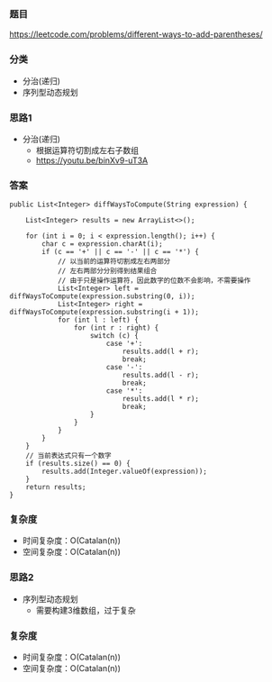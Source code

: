 ### 题目
https://leetcode.com/problems/different-ways-to-add-parentheses/

### 分类
* 分治(递归)
* 序列型动态规划

### 思路1
* 分治(递归)
    * 根据运算符切割成左右子数组
    * https://youtu.be/binXv9-uT3A

### 答案
```
public List<Integer> diffWaysToCompute(String expression) {
    
    List<Integer> results = new ArrayList<>();
    
    for (int i = 0; i < expression.length(); i++) {
        char c = expression.charAt(i);
        if (c == '+' || c == '-' || c == '*') {
            // 以当前的运算符切割成左右两部分
            // 左右两部分分别得到结果组合
            // 由于只是操作运算符，因此数字的位数不会影响，不需要操作
            List<Integer> left = diffWaysToCompute(expression.substring(0, i));
            List<Integer> right = diffWaysToCompute(expression.substring(i + 1));
            for (int l : left) {
                for (int r : right) {
                    switch (c) {
                        case '+':
                            results.add(l + r);
                            break;
                        case '-':
                            results.add(l - r);
                            break;
                        case '*':
                            results.add(l * r);
                            break;
                    }
                }
            }
        }
    }
    // 当前表达式只有一个数字
    if (results.size() == 0) {
        results.add(Integer.valueOf(expression));
    }
    return results;
}
```

### 复杂度
* 时间复杂度：O(Catalan(n))
* 空间复杂度：O(Catalan(n))

### 思路2
* 序列型动态规划
    * 需要构建3维数组，过于复杂

### 复杂度
* 时间复杂度：O(Catalan(n))
* 空间复杂度：O(Catalan(n))
